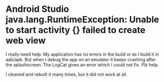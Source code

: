 
# Android Studio java.lang.RuntimeException: Unable to start activity {} failed to create web view

I really need help. My application has no errors in the build or as I build it in aab/apk. But when I debug the app on an emulator it keeps crashing after the splashscreen. The LogCat gives an error which I could not fix. Plz help.


I cleaned and rebuilt it many times, but it did not work at all.

        